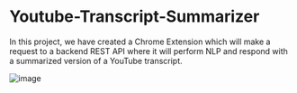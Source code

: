 # Youtube-Transcript-Summarizer
In this project, we have created a Chrome Extension which will make a request to a backend REST API where it will perform NLP and respond with a summarized version of a YouTube transcript.

![image](https://user-images.githubusercontent.com/89905014/175246953-cee141e0-0d3f-47a2-9fd5-e829cdde31f2.png)


